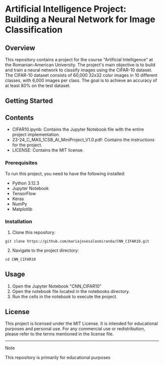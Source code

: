 # Artificial Intelligence Project: Building a Neural Network for Image Classification

## Overview
This repository contains a project for the course "Artificial Intelligence" at the Romanian-American University. The project's main objective is to build and train a neural network to classify images using the CIFAR-10 dataset. The CIFAR-10 dataset consists of 60,000 32x32 color images in 10 different classes, with 6,000 images per class. The goal is to achieve an accuracy of at least 80% on the test dataset.

## Getting Started
## Contents
- CIFAR10.ipynb: Contains the Jupyter Notebook file with the entire project implementation.
- 23-24_C_MAS_1CSB_AI_MiniProject_V1.0.pdf: Contains the instructions for the project.
- LICENSE: Contains the MIT license.
  
### Prerequisites
To run this project, you need to have the following installed:
- Python 3.12.3
- Jupyter Notebook
- TensorFlow
- Keras
- NumPy
- Matplotlib

### Installation
1. Clone this repository:
```
git clone https://github.com/mariajosesalasmiranda/CNN_CIFAR10.git
```
2. Navigate to the project directory:
```
cd CNN_CIFAR10
```

## Usage
1. Open the Jupyter Notebook "CNN_CIFAR10"
2. Open the notebook file located in the notebooks directory.
3. Run the cells in the notebook to execute the project.

## License 
This project is licensed under the MIT License. It is intended for educational purposes and personal use. For any commercial use or redistribution, please refer to the terms mentioned in the license file.

---

> [!Note]
>  This repository is primarily for educational purposes
